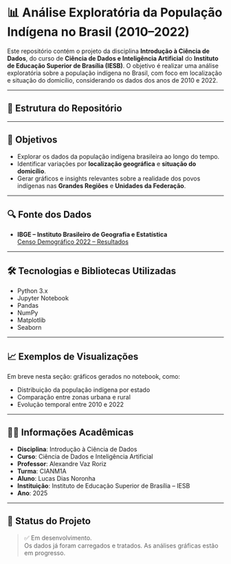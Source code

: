 # 📊 Análise Exploratória da População Indígena no Brasil (2010–2022)

Este repositório contém o projeto da disciplina **Introdução à Ciência de Dados**, do curso de **Ciência de Dados e Inteligência Artificial** do **Instituto de Educação Superior de Brasília (IESB)**. O objetivo é realizar uma análise exploratória sobre a população indígena no Brasil, com foco em localização e situação do domicílio, considerando os dados dos anos de 2010 e 2022.

---

## 📁 Estrutura do Repositório


---

## 🧠 Objetivos

- Explorar os dados da população indígena brasileira ao longo do tempo.
- Identificar variações por **localização geográfica** e **situação do domicílio**.
- Gerar gráficos e insights relevantes sobre a realidade dos povos indígenas nas **Grandes Regiões** e **Unidades da Federação**.

---

## 🔍 Fonte dos Dados

- **IBGE – Instituto Brasileiro de Geografia e Estatística**  
  [Censo Demográfico 2022 – Resultados](https://www.ibge.gov.br/estatisticas/sociais/populacao/22827-censo-demografico-2022.html?edicao=42267&t=resultados)

---

## 🛠️ Tecnologias e Bibliotecas Utilizadas

- Python 3.x
- Jupyter Notebook
- Pandas
- NumPy
- Matplotlib
- Seaborn

---

## 📈 Exemplos de Visualizações

Em breve nesta seção: gráficos gerados no notebook, como:

- Distribuição da população indígena por estado
- Comparação entre zonas urbana e rural
- Evolução temporal entre 2010 e 2022

---

## 👨‍🎓 Informações Acadêmicas

- **Disciplina**: Introdução à Ciência de Dados  
- **Curso**: Ciência de Dados e Inteligência Artificial  
- **Professor**: Alexandre Vaz Roriz  
- **Turma**: CIANM1A  
- **Aluno**: Lucas Dias Noronha  
- **Instituição**: Instituto de Educação Superior de Brasília – IESB  
- **Ano**: 2025

---

## 📌 Status do Projeto

> ✅ Em desenvolvimento.  
> Os dados já foram carregados e tratados. As análises gráficas estão em progresso.


